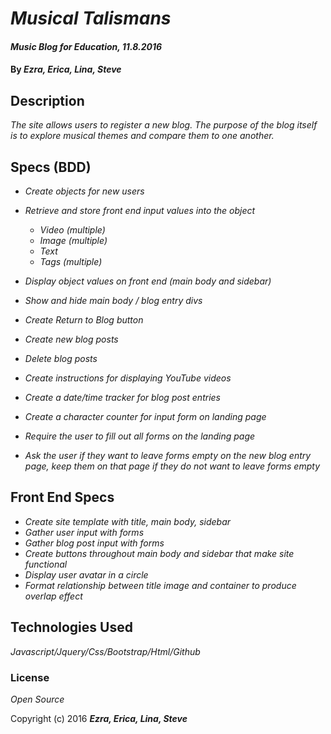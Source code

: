 # _Musical Talismans_

#### _Music Blog for Education, 11.8.2016_

#### By _**Ezra, Erica, Lina, Steve**_

## Description

_The site allows users to register a new blog. The purpose of the blog itself is to explore musical themes and compare them to one another._

## Specs (BDD)

* _Create objects for new users_
* _Retrieve and store front end input values into the object_
  * _Video (multiple)_
  * _Image (multiple)_
  * _Text_
  * _Tags (multiple)_

* _Display object values on front end (main body and sidebar)_
* _Show and hide main body / blog entry divs_
* _Create Return to Blog button_
* _Create new blog posts_
* _Delete blog posts_
* _Create instructions for displaying YouTube videos_
* _Create a date/time tracker for blog post entries_
* _Create a character counter for input form on landing page_
* _Require the user to fill out all forms on the landing page_
* _Ask the user if they want to leave forms empty on the new blog entry page, keep them on that page if they do not want to leave forms empty_

## Front End Specs

* _Create site template with title, main body, sidebar_
* _Gather user input with forms_
* _Gather blog post input with forms_
* _Create buttons throughout main body and sidebar that make site functional_
* _Display user avatar in a circle_
* _Format relationship between title image and container to produce overlap effect_

## Technologies Used

_Javascript/Jquery/Css/Bootstrap/Html/Github_

### License

*Open Source*

Copyright (c) 2016 **_Ezra, Erica, Lina, Steve_**
